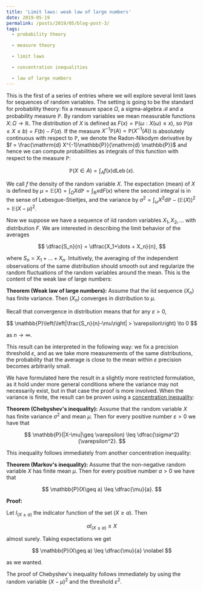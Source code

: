 ```yaml
---
title: 'Limit laws: weak law of large numbers'
date: 2019-05-19
permalink: /posts/2019/05/blog-post-3/
tags:
  - probability theory

  - measure theory

  - limit laws

  - concentration inequalities

  - law of large numbers
---
```


This is the first of a series of entries where we will explore several limit laws for sequences of random variables. The setting is going to be the standard for probability theory: fix a measure space $\Omega$, a sigma-algebra $\mathcal{B}$ and a probability measure $\mathbb{P}$. By random variables we mean measurable functions $X\colon \Omega \to \mathbb{R}$. The distribution of $X$ is defined as $F(x) = \mathbb{P}(\omega: X(\omega) \leq x )$, so $\mathbb{P}( a \leq X \leq b  ) = F(b) - F(a)$. If the measure $X^{-1}\mathbb{P}(A) = \mathbb{P}(X^{-1}(A))$ is absolutely continuous with respect to $\mathbb{P}$, we denote the Radon-Nikodym derivative by $f = \frac{\mathrm{d} X^{-1}\mathbb{P}}{\mathrm{d} \mathbb{P}}$ and hence we can compute probabilities as integrals of this function with respect to the measure $\mathbb{P}$:

$$
\mathbb{P}(X \in A) = \int_A f(x) \mathrm{d}\operatorname{Leb}(x).
$$

We call $f$ the density of the random variable $X$. The expectation (mean) of $X$ is defined by $\mu = \mathbb{E}(X) = \int_\Omega X \mathrm{d}\mathbb{P} = \int_{\mathbb{R}} x \mathrm{d}  F(x)$ where the second integral is in the sense of Lebesgue-Stieltjes, and the variance by $\sigma^2 = \int_\omega X^2 \mathrm{d}\mathbb{P} - (\mathbb{E}(X))^2 = \mathbb{E}(X-\mu)^2$.

Now we suppose we have a sequence of iid random variables $X_1,X_2,\dots$ with distribution $F$. We are interested in describing the limit behavior of the averages

$$
\dfrac{S_n}{n} = \dfrac{X_1+\dots + X_n}{n},
$$

where $S_n = X_1+\dots +X_n$. Intuitively, the averaging of the independent observations of the same distribution should smooth out and regularize the random fluctuations of the random variables around the mean. This is the content of the weak law of large numbers:

**Theorem (Weak law of large numbers):** Assume that the iid sequence $(X_n)$ has finite variance. Then $(X_n)$ converges in distribution to $\mu$.

Recall that convergence in distribution means that for any $\varepsilon > 0$,

$$
\mathbb{P}\left(\left|\frac{S_n}{n}-\mu\right| > \varepsilon\right) \to 0
$$

as $n\to \infty$.

This result can be interpreted in the following way: we fix a precision threshold $\varepsilon$, and as we take more measurements of the same distributions, the probability that the average is close to the mean within $\varepsilon$ precision becomes arbitrarily small.

We have formulated here the result in a slightly more restricted formulation, as it hold under more general conditions where the variance may not necessarily exist, but in that case the proof is more involved. When the variance is finite, the result can be proven using a [concentration inequality](https://en.wikipedia.org/wiki/Concentration_inequality):

**Theorem (Chebyshev's inequality):** Assume that the random variable $X$ has finite variance $\sigma^2$ and mean $\mu$. Then for every positive number $\varepsilon > 0$ we have that

$$
\mathbb{P}(|X-\mu|\geq \varepsilon) \leq \dfrac{\sigma^2}{\varepsilon^2}.
$$

This inequality follows immediately from another concentration inequality:

**Theorem (Markov's inequality):** Assume that the non-negative random variable $X$ has finite mean $\mu$. Then for every positive number $a>0$ we have that

$$
\mathbb{P}(X\geq a) \leq \dfrac{\mu}{a}.
$$


**Proof:**

Let $I_{(X\geq a)}$ the indicator function of the set $(X\geq a)$. Then

$$
aI_{(X\geq a)} \leq X
$$

almost surely. Taking expectations we get

$$
\mathbb{P}(X\geq a) \leq \dfrac{\mu}{a} \nolabel
$$

as we wanted.

The proof of Chebyshev's inequality follows immediately by using the random variable $(X-\mu)^2$ and the threshold $\varepsilon^2$.
